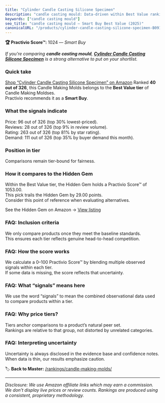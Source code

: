 ```yaml
---
title: "Cylinder Candle Casting Silicone Specimen"
description: "candle casting mould: Data-driven within Best Value ranking using the Practivio Score™. Positioned by quality, value, demand, findability, momentum."
keywords: ["candle casting mould"]
seo_title: "candle casting mould — Smart Buy Best Value (2025)"
canonicalURL: "/products/cylinder-candle-casting-silicone-specimen-B091C8SVKG/"
---
```


**🏆 Practivio Score™:** 1024 — _Smart Buy_


*If you're comparing **candle casting mould**, **[Cylinder Candle Casting Silicone Specimen](https://www.amazon.com/dp/B091C8SVKG?tag=practivio-20)** is a strong alternative to put on your shortlist.*
### Quick take
[Shop “Cylinder Candle Casting Silicone Specimen” on Amazon](https://www.amazon.com/dp/B091C8SVKG?tag=practivio-20)
Ranked **40 out of 326**, this Candle Making Molds belongs to the **Best Value tier** of Candle Making Moldses.  
Practivio recommends it as a **Smart Buy**.

### What the signals indicate
Price: 96 out of 326 (top 30% lowest-priced).  
Reviews: 28 out of 326 (top 9% in review volume).  
Rating: 263 out of 326 (top 81% by star rating).  
Demand: 111 out of 326 (top 35% by buyer demand this month).

### Position in tier
Comparisons remain tier-bound for fairness.

### How it compares to the Hidden Gem
Within the Best Value tier, the Hidden Gem holds a Practivio Score™ of 1053.00.  
This pick trails the Hidden Gem by 29.00 points.  
Consider this point of reference when evaluating alternatives.  

See the Hidden Gem on Amazon → [View listing](https://www.amazon.com/dp/B07PM3XRXY?tag=practivio-20)

### FAQ: Inclusion criteria
We only compare products once they meet the baseline standards.  
This ensures each tier reflects genuine head-to-head competition.

### FAQ: How the score works
We calculate a 0–100 Practivio Score™ by blending multiple observed signals within each tier.  
If some data is missing, the score reflects that uncertainty.

### FAQ: What “signals” means here
We use the word “signals” to mean the combined observational data used to compare products within a tier.

### FAQ: Why price tiers?
Tiers anchor comparisons to a product’s natural peer set.  
Rankings are relative to that group, not distorted by unrelated categories.

### FAQ: Interpreting uncertainty
Uncertainty is always disclosed in the evidence base and confidence notes.  
When data is thin, our results emphasize caution.


🏷️ **Back to Master:** [/rankings/candle-making-molds/](/rankings/candle-making-molds/)

---
_Disclosure: We use Amazon affiliate links which may earn a commission. We don’t display live prices or review counts. Rankings are produced using a consistent, proprietary methodology._
